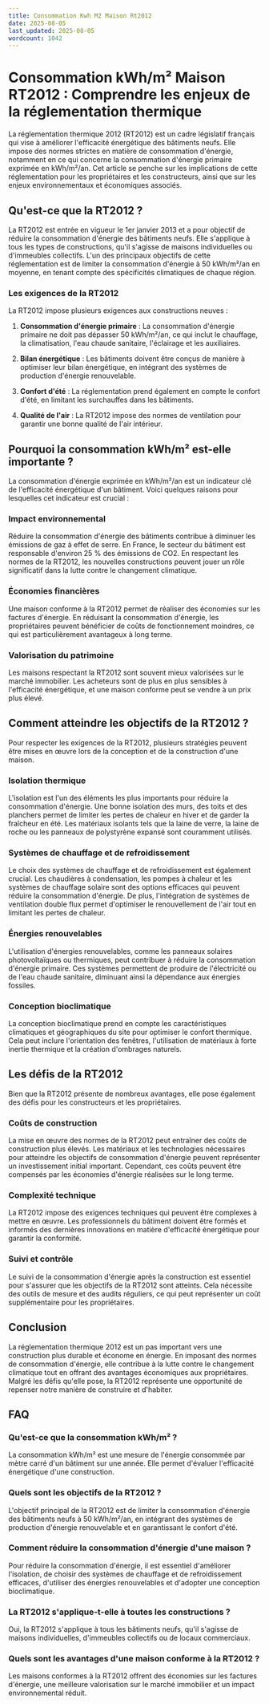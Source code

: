 ```yaml
---
title: Consommation Kwh M2 Maison Rt2012
date: 2025-08-05
last_updated: 2025-08-05
wordcount: 1042
---
```


# Consommation kWh/m² Maison RT2012 : Comprendre les enjeux de la réglementation thermique

La réglementation thermique 2012 (RT2012) est un cadre législatif français qui vise à améliorer l'efficacité énergétique des bâtiments neufs. Elle impose des normes strictes en matière de consommation d'énergie, notamment en ce qui concerne la consommation d'énergie primaire exprimée en kWh/m²/an. Cet article se penche sur les implications de cette réglementation pour les propriétaires et les constructeurs, ainsi que sur les enjeux environnementaux et économiques associés.

## Qu'est-ce que la RT2012 ?

La RT2012 est entrée en vigueur le 1er janvier 2013 et a pour objectif de réduire la consommation d'énergie des bâtiments neufs. Elle s'applique à tous les types de constructions, qu'il s'agisse de maisons individuelles ou d'immeubles collectifs. L'un des principaux objectifs de cette réglementation est de limiter la consommation d'énergie à 50 kWh/m²/an en moyenne, en tenant compte des spécificités climatiques de chaque région.

### Les exigences de la RT2012

La RT2012 impose plusieurs exigences aux constructions neuves :

1. **Consommation d'énergie primaire** : La consommation d'énergie primaire ne doit pas dépasser 50 kWh/m²/an, ce qui inclut le chauffage, la climatisation, l'eau chaude sanitaire, l'éclairage et les auxiliaires.
   
2. **Bilan énergétique** : Les bâtiments doivent être conçus de manière à optimiser leur bilan énergétique, en intégrant des systèmes de production d'énergie renouvelable.

3. **Confort d'été** : La réglementation prend également en compte le confort d'été, en limitant les surchauffes dans les bâtiments.

4. **Qualité de l'air** : La RT2012 impose des normes de ventilation pour garantir une bonne qualité de l'air intérieur.

## Pourquoi la consommation kWh/m² est-elle importante ?

La consommation d'énergie exprimée en kWh/m²/an est un indicateur clé de l'efficacité énergétique d'un bâtiment. Voici quelques raisons pour lesquelles cet indicateur est crucial :

### Impact environnemental

Réduire la consommation d'énergie des bâtiments contribue à diminuer les émissions de gaz à effet de serre. En France, le secteur du bâtiment est responsable d'environ 25 % des émissions de CO2. En respectant les normes de la RT2012, les nouvelles constructions peuvent jouer un rôle significatif dans la lutte contre le changement climatique.

### Économies financières

Une maison conforme à la RT2012 permet de réaliser des économies sur les factures d'énergie. En réduisant la consommation d'énergie, les propriétaires peuvent bénéficier de coûts de fonctionnement moindres, ce qui est particulièrement avantageux à long terme.

### Valorisation du patrimoine

Les maisons respectant la RT2012 sont souvent mieux valorisées sur le marché immobilier. Les acheteurs sont de plus en plus sensibles à l'efficacité énergétique, et une maison conforme peut se vendre à un prix plus élevé.

## Comment atteindre les objectifs de la RT2012 ?

Pour respecter les exigences de la RT2012, plusieurs stratégies peuvent être mises en œuvre lors de la conception et de la construction d'une maison.

### Isolation thermique

L'isolation est l'un des éléments les plus importants pour réduire la consommation d'énergie. Une bonne isolation des murs, des toits et des planchers permet de limiter les pertes de chaleur en hiver et de garder la fraîcheur en été. Les matériaux isolants tels que la laine de verre, la laine de roche ou les panneaux de polystyrène expansé sont couramment utilisés.

### Systèmes de chauffage et de refroidissement

Le choix des systèmes de chauffage et de refroidissement est également crucial. Les chaudières à condensation, les pompes à chaleur et les systèmes de chauffage solaire sont des options efficaces qui peuvent réduire la consommation d'énergie. De plus, l'intégration de systèmes de ventilation double flux permet d'optimiser le renouvellement de l'air tout en limitant les pertes de chaleur.

### Énergies renouvelables

L'utilisation d'énergies renouvelables, comme les panneaux solaires photovoltaïques ou thermiques, peut contribuer à réduire la consommation d'énergie primaire. Ces systèmes permettent de produire de l'électricité ou de l'eau chaude sanitaire, diminuant ainsi la dépendance aux énergies fossiles.

### Conception bioclimatique

La conception bioclimatique prend en compte les caractéristiques climatiques et géographiques du site pour optimiser le confort thermique. Cela peut inclure l'orientation des fenêtres, l'utilisation de matériaux à forte inertie thermique et la création d'ombrages naturels.

## Les défis de la RT2012

Bien que la RT2012 présente de nombreux avantages, elle pose également des défis pour les constructeurs et les propriétaires.

### Coûts de construction

La mise en œuvre des normes de la RT2012 peut entraîner des coûts de construction plus élevés. Les matériaux et les technologies nécessaires pour atteindre les objectifs de consommation d'énergie peuvent représenter un investissement initial important. Cependant, ces coûts peuvent être compensés par les économies d'énergie réalisées sur le long terme.

### Complexité technique

La RT2012 impose des exigences techniques qui peuvent être complexes à mettre en œuvre. Les professionnels du bâtiment doivent être formés et informés des dernières innovations en matière d'efficacité énergétique pour garantir la conformité.

### Suivi et contrôle

Le suivi de la consommation d'énergie après la construction est essentiel pour s'assurer que les objectifs de la RT2012 sont atteints. Cela nécessite des outils de mesure et des audits réguliers, ce qui peut représenter un coût supplémentaire pour les propriétaires.

## Conclusion

La réglementation thermique 2012 est un pas important vers une construction plus durable et économe en énergie. En imposant des normes de consommation d'énergie, elle contribue à la lutte contre le changement climatique tout en offrant des avantages économiques aux propriétaires. Malgré les défis qu'elle pose, la RT2012 représente une opportunité de repenser notre manière de construire et d'habiter.

## FAQ

### Qu'est-ce que la consommation kWh/m² ?

La consommation kWh/m² est une mesure de l'énergie consommée par mètre carré d'un bâtiment sur une année. Elle permet d'évaluer l'efficacité énergétique d'une construction.

### Quels sont les objectifs de la RT2012 ?

L'objectif principal de la RT2012 est de limiter la consommation d'énergie des bâtiments neufs à 50 kWh/m²/an, en intégrant des systèmes de production d'énergie renouvelable et en garantissant le confort d'été.

### Comment réduire la consommation d'énergie d'une maison ?

Pour réduire la consommation d'énergie, il est essentiel d'améliorer l'isolation, de choisir des systèmes de chauffage et de refroidissement efficaces, d'utiliser des énergies renouvelables et d'adopter une conception bioclimatique.

### La RT2012 s'applique-t-elle à toutes les constructions ?

Oui, la RT2012 s'applique à tous les bâtiments neufs, qu'il s'agisse de maisons individuelles, d'immeubles collectifs ou de locaux commerciaux.

### Quels sont les avantages d'une maison conforme à la RT2012 ?

Les maisons conformes à la RT2012 offrent des économies sur les factures d'énergie, une meilleure valorisation sur le marché immobilier et un impact environnemental réduit.